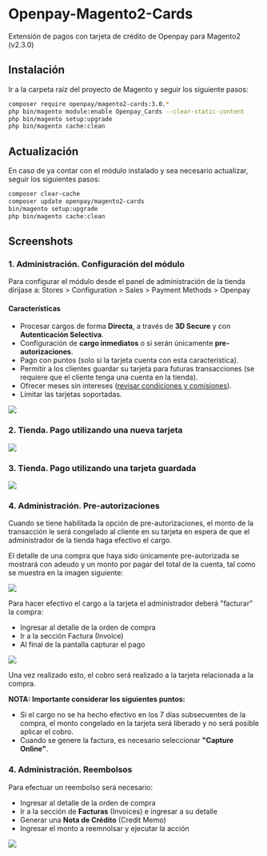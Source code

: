 # Openpay-Magento2-Cards

Extensión de pagos con tarjeta de crédito de Openpay para Magento2 (v2.3.0)


## Instalación

Ir a la carpeta raíz del proyecto de Magento y seguir los siguiente pasos:

```bash    
composer require openpay/magento2-cards:3.0.*
php bin/magento module:enable Openpay_Cards --clear-static-content
php bin/magento setup:upgrade
php bin/magento cache:clean
```


## Actualización
En caso de ya contar con el módulo instalado y sea necesario actualizar, seguir los siguientes pasos:

```bash
composer clear-cache
composer update openpay/magento2-cards
bin/magento setup:upgrade
php bin/magento cache:clean
```

## Screenshots


### 1. Administración. Configuración del módulo

Para configurar el módulo desde el panel de administración de la tienda diríjase a: Stores > Configuration > Sales > Payment Methods > Openpay

#### Características

- Procesar cargos de forma **Directa**, a través de **3D Secure** y con **Autenticación Selectiva**.
- Configuración de **cargo inmediatos** o si serán únicamente **pre-autorizaciones**.
- Pago con puntos (solo si la tarjeta cuenta con esta característica).
- Permitir a los clientes guardar su tarjeta para futuras transacciones (se requiere que el cliente tenga una cuenta en la tienda).
- Ofrecer meses sin intereses ([revisar condiciones y comisiones](https://mage2.pro/t/755)).
- Limitar las tarjetas soportadas.

![](https://s3.amazonaws.com/openpay-plugins-screenshots/magento2/configuracion_tarjetas.png)

### 2. Tienda. Pago utilizando una nueva tarjeta

![](https://s3.amazonaws.com/openpay-plugins-screenshots/magento2/checkout_sencillo.png)

### 3. Tienda. Pago utilizando una tarjeta guardada

![](https://s3.amazonaws.com/openpay-plugins-screenshots/magento2/checkout_tarjeta_guardada.png)

### 4. Administración. Pre-autorizaciones

Cuando se tiene habilitada la opción de pre-autorizaciones, el monto de la transacción le será congelado al cliente en su tarjeta en espera de que el administrador de la tienda haga efectivo el cargo.

El detalle de una compra que haya sido únicamente pre-autorizada se mostrará con adeudo y un monto  por pagar del total de la cuenta, tal como se muestra en la imagen siguiente:

![](https://s3.amazonaws.com/openpay-plugins-screenshots/magento2/preautorizacion_1.png)

Para hacer efectivo el cargo a la tarjeta el administrador deberá "facturar" la compra:
- Ingresar al detalle de la orden de compra
- Ir a la sección Factura (Invoice)
- Al final de la pantalla capturar el pago

![](https://s3.amazonaws.com/openpay-plugins-screenshots/magento2/preautorizacion_2.png)

Una vez realizado esto, el cobro será realizado a la tarjeta relacionada a la compra. 

**NOTA: Importante considerar los siguientes puntos:**
- Si el cargo no se ha hecho efectivo en los 7 días subsecuentes de la compra, el monto congelado en la tarjeta será liberado y no será posible aplicar el cobro.
- Cuando se genere la factura, es necesario seleccionar **"Capture Online"**.

### 4. Administración. Reembolsos

Para efectuar un reembolso será necesario:
- Ingresar al detalle de la orden de compra
- Ir a la sección de **Facturas** (Invoices) e ingresar a su detalle
- Generar una **Nota de Crédito** (Credit Memo)
- Ingresar el monto a reemnolsar y ejecutar la acción

![](https://s3.amazonaws.com/openpay-plugins-screenshots/magento2/reembolso.png)


